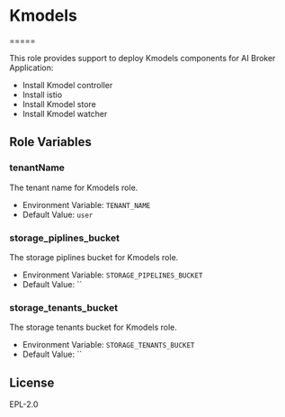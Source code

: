 # Kmodels

=====

This role provides support to deploy Kmodels components for AI Broker Application:

* Install Kmodel controller
* Install istio
* Install Kmodel store
* Install Kmodel watcher

Role Variables
--------------

### tenantName

The tenant name for Kmodels role.

* Environment Variable: `TENANT_NAME`
* Default Value: `user`

### storage_piplines_bucket

The storage piplines bucket for Kmodels role.

* Environment Variable: `STORAGE_PIPELINES_BUCKET`
* Default Value: ``

### storage_tenants_bucket

The storage tenants bucket for Kmodels role.

* Environment Variable: `STORAGE_TENANTS_BUCKET`
* Default Value: ``

## License

EPL-2.0
